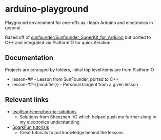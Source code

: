# arduino-playground
Playground environment for one-offs as I learn Arduino and electronics in general

Based off of [sunfounder/Sunfounder_SuperKit_for_Arduino][] but ported to C++ and integrated via PlatformIO for quick iteration

[SunFounder]: https://github.com/sunfounder/Sunfounder_SuperKit_for_Arduino
[sunfounder/Sunfounder_SuperKit_for_Arduino]: https://github.com/sunfounder/Sunfounder_SuperKit_for_Arduino

## Documentation
Projects are arranged by folders, initial top level items are from PlatformIO

- lesson-## - Lesson from SunFounder, ported to C++
- lesson-##-{{modifier}} - Personal tangent from a given lesson

## Relevant links
- [twolfson/shenzhen-io-solutions](https://github.com/twolfson/shenzhen-io-solutions)
    - Solutions from Shenzhen I/O which helped push me further along in my electronics understanding
- [SparkFun tutorials](https://learn.sparkfun.com/tutorials/tags/concepts?page=all)
    - Great tutorials to put knowledge behind the lessons
